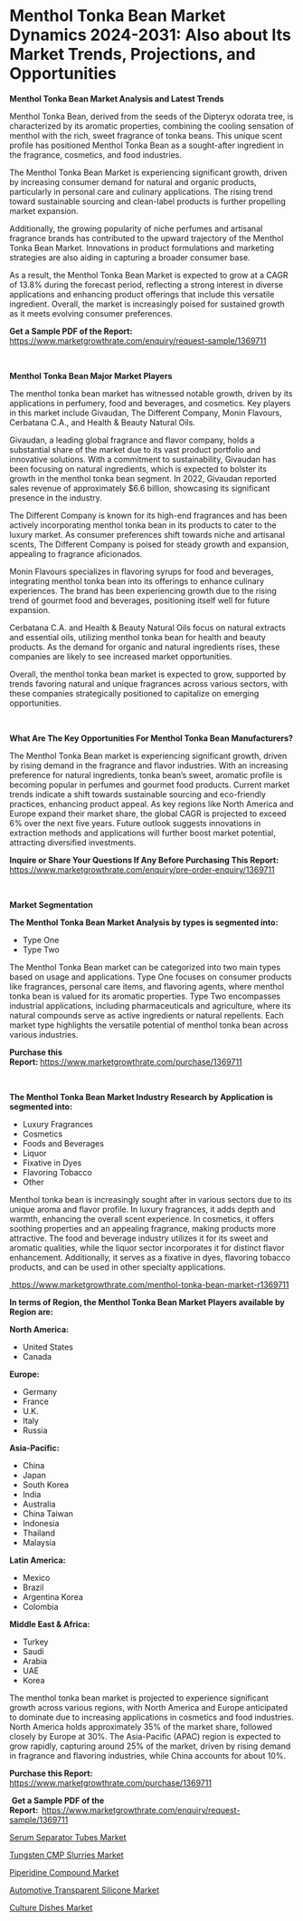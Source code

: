 <p><h1>Menthol Tonka Bean Market Dynamics 2024-2031: Also about Its Market Trends, Projections, and Opportunities</h1></p><p><strong>Menthol Tonka Bean Market Analysis and Latest Trends</strong></p>
<p><p>Menthol Tonka Bean, derived from the seeds of the Dipteryx odorata tree, is characterized by its aromatic properties, combining the cooling sensation of menthol with the rich, sweet fragrance of tonka beans. This unique scent profile has positioned Menthol Tonka Bean as a sought-after ingredient in the fragrance, cosmetics, and food industries. </p><p>The Menthol Tonka Bean Market is experiencing significant growth, driven by increasing consumer demand for natural and organic products, particularly in personal care and culinary applications. The rising trend toward sustainable sourcing and clean-label products is further propelling market expansion. </p><p>Additionally, the growing popularity of niche perfumes and artisanal fragrance brands has contributed to the upward trajectory of the Menthol Tonka Bean Market. Innovations in product formulations and marketing strategies are also aiding in capturing a broader consumer base. </p><p>As a result, the Menthol Tonka Bean Market is expected to grow at a CAGR of 13.8% during the forecast period, reflecting a strong interest in diverse applications and enhancing product offerings that include this versatile ingredient. Overall, the market is increasingly poised for sustained growth as it meets evolving consumer preferences.</p></p>
<p><strong>Get a Sample PDF of the Report:&nbsp;</strong> <a href="https://www.marketgrowthrate.com/enquiry/request-sample/1369711">https://www.marketgrowthrate.com/enquiry/request-sample/1369711</a></p>
<p>&nbsp;</p>
<p><strong>Menthol Tonka Bean Major Market Players</strong></p>
<p><p>The menthol tonka bean market has witnessed notable growth, driven by its applications in perfumery, food and beverages, and cosmetics. Key players in this market include Givaudan, The Different Company, Monin Flavours, Cerbatana C.A., and Health & Beauty Natural Oils.</p><p>Givaudan, a leading global fragrance and flavor company, holds a substantial share of the market due to its vast product portfolio and innovative solutions. With a commitment to sustainability, Givaudan has been focusing on natural ingredients, which is expected to bolster its growth in the menthol tonka bean segment. In 2022, Givaudan reported sales revenue of approximately $6.6 billion, showcasing its significant presence in the industry.</p><p>The Different Company is known for its high-end fragrances and has been actively incorporating menthol tonka bean in its products to cater to the luxury market. As consumer preferences shift towards niche and artisanal scents, The Different Company is poised for steady growth and expansion, appealing to fragrance aficionados.</p><p>Monin Flavours specializes in flavoring syrups for food and beverages, integrating menthol tonka bean into its offerings to enhance culinary experiences. The brand has been experiencing growth due to the rising trend of gourmet food and beverages, positioning itself well for future expansion.</p><p>Cerbatana C.A. and Health & Beauty Natural Oils focus on natural extracts and essential oils, utilizing menthol tonka bean for health and beauty products. As the demand for organic and natural ingredients rises, these companies are likely to see increased market opportunities.</p><p>Overall, the menthol tonka bean market is expected to grow, supported by trends favoring natural and unique fragrances across various sectors, with these companies strategically positioned to capitalize on emerging opportunities.</p></p>
<p>&nbsp;</p>
<p><strong>What Are The Key Opportunities For Menthol Tonka Bean Manufacturers?</strong></p>
<p><p>The Menthol Tonka Bean market is experiencing significant growth, driven by rising demand in the fragrance and flavor industries. With an increasing preference for natural ingredients, tonka bean’s sweet, aromatic profile is becoming popular in perfumes and gourmet food products. Current market trends indicate a shift towards sustainable sourcing and eco-friendly practices, enhancing product appeal. As key regions like North America and Europe expand their market share, the global CAGR is projected to exceed 6% over the next five years. Future outlook suggests innovations in extraction methods and applications will further boost market potential, attracting diversified investments.</p></p>
<p><strong>Inquire or Share Your Questions If Any Before Purchasing This Report:</strong> <a href="https://www.marketgrowthrate.com/enquiry/pre-order-enquiry/1369711">https://www.marketgrowthrate.com/enquiry/pre-order-enquiry/1369711</a></p>
<p>&nbsp;</p>
<p><strong>Market Segmentation</strong></p>
<p><strong>The Menthol Tonka Bean Market Analysis by types is segmented into:</strong></p>
<p><ul><li>Type One</li><li>Type Two</li></ul></p>
<p><p>The Menthol Tonka Bean market can be categorized into two main types based on usage and applications. Type One focuses on consumer products like fragrances, personal care items, and flavoring agents, where menthol tonka bean is valued for its aromatic properties. Type Two encompasses industrial applications, including pharmaceuticals and agriculture, where its natural compounds serve as active ingredients or natural repellents. Each market type highlights the versatile potential of menthol tonka bean across various industries.</p></p>
<p><strong>Purchase this Report:&nbsp;</strong><a href="https://www.marketgrowthrate.com/purchase/1369711">https://www.marketgrowthrate.com/purchase/1369711</a></p>
<p>&nbsp;</p>
<p><strong>The Menthol Tonka Bean Market Industry Research by Application is segmented into:</strong></p>
<p><ul><li>Luxury Fragrances</li><li>Cosmetics</li><li>Foods and Beverages</li><li>Liquor</li><li>Fixative in Dyes</li><li>Flavoring Tobacco</li><li>Other</li></ul></p>
<p><p>Menthol tonka bean is increasingly sought after in various sectors due to its unique aroma and flavor profile. In luxury fragrances, it adds depth and warmth, enhancing the overall scent experience. In cosmetics, it offers soothing properties and an appealing fragrance, making products more attractive. The food and beverage industry utilizes it for its sweet and aromatic qualities, while the liquor sector incorporates it for distinct flavor enhancement. Additionally, it serves as a fixative in dyes, flavoring tobacco products, and can be used in other specialty applications.</p></p>
<p><a href="https://www.marketgrowthrate.com/menthol-tonka-bean-market-r1369711">&nbsp;https://www.marketgrowthrate.com/menthol-tonka-bean-market-r1369711</a></p>
<p><strong>In terms of Region, the Menthol Tonka Bean Market Players available by Region are:</strong></p>
<p>
    <p> <strong> North America: </strong>
        <ul>
            <li>United States</li>
            <li>Canada</li>
        </ul>
        </p> 
    <p> <strong> Europe: </strong>
        <ul>
            <li>Germany</li>
            <li>France</li>
            <li>U.K.</li>
            <li>Italy</li>
            <li>Russia</li>
        </ul>
        </p> 
    <p> <strong> Asia-Pacific: </strong>
        <ul>
            <li>China</li>
            <li>Japan</li>
            <li>South Korea</li>
            <li>India</li>
            <li>Australia</li>
            <li>China Taiwan</li>
            <li>Indonesia</li>
            <li>Thailand</li>
            <li>Malaysia</li>
        </ul>
        </p> 
    <p> <strong> Latin America: </strong>
        <ul>
            <li>Mexico</li>
            <li>Brazil</li>
            <li>Argentina Korea</li>
            <li>Colombia</li>
        </ul>
        </p> 
    <p> <strong> Middle East & Africa: </strong>
        <ul>
            <li>Turkey</li>
            <li>Saudi</li>
            <li>Arabia</li>
            <li>UAE</li>
            <li>Korea</li>
        </ul>
    </p>
    </p>
<p><p>The menthol tonka bean market is projected to experience significant growth across various regions, with North America and Europe anticipated to dominate due to increasing applications in cosmetics and food industries. North America holds approximately 35% of the market share, followed closely by Europe at 30%. The Asia-Pacific (APAC) region is expected to grow rapidly, capturing around 25% of the market, driven by rising demand in fragrance and flavoring industries, while China accounts for about 10%.</p></p>
<p><strong>Purchase this Report: </strong><a href="https://www.marketgrowthrate.com/purchase/1369711">https://www.marketgrowthrate.com/purchase/1369711</a></p>
<p>&nbsp;<strong>Get a Sample PDF of the Report:&nbsp;&nbsp;</strong><a href="https://www.marketgrowthrate.com/enquiry/request-sample/1369711">https://www.marketgrowthrate.com/enquiry/request-sample/1369711</a></p>
<p><strong></strong></p>
<p><p><a href="https://www.linkedin.com/pulse/serum-separator-tubes-market-research-report-forecast-growth-q3plc">Serum Separator Tubes Market</a></p><p><a href="https://medium.com/@alwa8650/evaluating-global-tungsten-cmp-slurries-market-trends-and-growth-opportunities-by-region-type-d643a1e30567?postPublishedType=repub">Tungsten CMP Slurries Market</a></p><p><a href="https://issuu.com/reportprime-2/docs/piperidine-compound-market-size-203_28e0285aa134f2">Piperidine Compound Market</a></p><p><a href="https://issuu.com/reportprime-2/docs/automotive-transparent-silicone-mar_4e25f09720db88">Automotive Transparent Silicone Market</a></p><p><a href="https://www.linkedin.com/pulse/how-culture-dishes-market-evolved-key-trends-regional-dynamics-rdeqc">Culture Dishes Market</a></p></p>